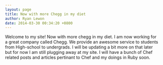 ```yaml
--- 
layout: page 
title: Now with more Chegg in my diet
author: Ryan Lewon
date: 2014-03-30 00:34:20 +0800
---
```

<p>Welcome to my site! Now with more chegg in my diet. I am now working for a great company called Chegg. We provide an awesome service to students from High-school to undergrads. I will be updating a bit more on that later but for now I am still plugging away at my site. I will have a bunch of Chef related posts and articles pertinant to Chef and my doings in Ruby soon.</p>
